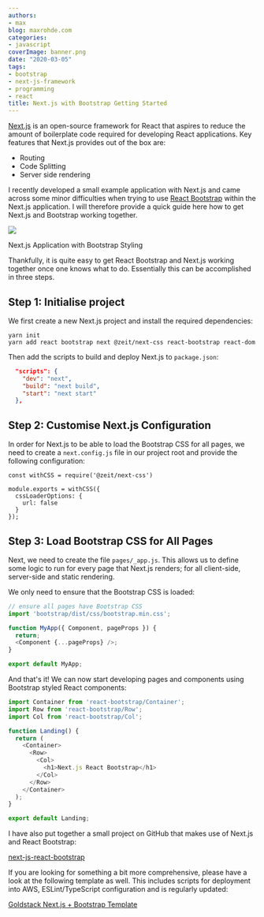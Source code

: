 ```yaml
---
authors:
- max
blog: maxrohde.com
categories:
- javascript
coverImage: banner.png
date: "2020-03-05"
tags:
- bootstrap
- next-js-framework
- programming
- react
title: Next.js with Bootstrap Getting Started
---
```


[Next.js](https://nextjs.org/) is an open-source framework for React that aspires to reduce the amount of boilerplate code required for developing React applications. Key features that Next.js provides out of the box are:

- Routing
- Code Splitting
- Server side rendering

I recently developed a small example application with Next.js and came across some minor difficulties when trying to use [React Bootstrap](https://react-bootstrap.github.io/) within the Next.js application. I will therefore provide a quick guide here how to get Next.js and Bootstrap working together.

![](https://nexnet.files.wordpress.com/2020/03/react-next-js-bootstrap.png?w=826)

Next.js Application with Bootstrap Styling

Thankfully, it is quite easy to get React Bootstrap and Next.js working together once one knows what to do. Essentially this can be accomplished in three steps.

## Step 1: Initialise project

We first create a new Next.js project and install the required dependencies:

```
yarn init
yarn add react bootstrap next @zeit/next-css react-bootstrap react-dom
```

Then add the scripts to build and deploy Next.js to `package.json`:

```json
  "scripts": {
    "dev": "next",
    "build": "next build",
    "start": "next start"
  },
```

## Step 2: Customise Next.js Configuration

In order for Next.js to be able to load the Bootstrap CSS for all pages, we need to create a `next.config.js` file in our project root and provide the following configuration:

```
const withCSS = require('@zeit/next-css')

module.exports = withCSS({
  cssLoaderOptions: {
    url: false
  }
});
```

## Step 3: Load Bootstrap CSS for All Pages

Next, we need to create the file `pages/_app.js`. This allows us to define some logic to run for every page that Next.js renders; for all client-side, server-side and static rendering.

We only need to ensure that the Bootstrap CSS is loaded:

```typescript
// ensure all pages have Bootstrap CSS
import 'bootstrap/dist/css/bootstrap.min.css';

function MyApp({ Component, pageProps }) {
  return;
  <Component {...pageProps} />;
}

export default MyApp;
```

And that's it! We can now start developing pages and components using Bootstrap styled React components:

```typescript
import Container from 'react-bootstrap/Container';
import Row from 'react-bootstrap/Row';
import Col from 'react-bootstrap/Col';

function Landing() {
  return (
    <Container>
      <Row>
        <Col>
          <h1>Next.js React Bootstrap</h1>
        </Col>
      </Row>
    </Container>
  );
}

export default Landing;
```

I have also put together a small project on GitHub that makes use of Next.js and React Bootstrap:

[next-js-react-bootstrap](https://github.com/mxro/next-js-react-bootstrap)

If you are looking for something a bit more comprehensive, please have a look at the following template as well. This includes scripts for deployment into AWS, ESLint/TypeScript configuration and is regularly updated:

[Goldstack Next.js + Bootstrap Template](https://goldstack.party/templates/nextjs-bootstrap)